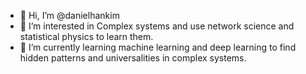 - 👋 Hi, I’m @danielhankim
- 👀 I’m interested in Complex systems and use network science and statistical physics to learn them.
- 🌱 I’m currently learning machine learning and deep learning to find hidden patterns and universalities in complex systems.

<!---
danielhankim/danielhankim is a ✨ special ✨ repository because its `README.md` (this file) appears on your GitHub profile.
You can click the Preview link to take a look at your changes.
--->

